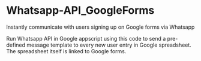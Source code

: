 # Whatsapp-API_GoogleForms
Instantly communicate with users signing up on Google forms via Whatsapp


Run Whatsapp API in Google appscript using this code to send a pre-defined message template to every new user entry in Google spreadsheet.
The spreadsheet itself is linked to Google forms.
